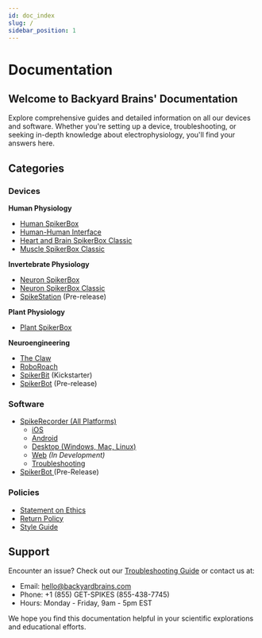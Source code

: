 ```yaml
---
id: doc_index
slug: /
sidebar_position: 1
---
```


# Documentation

## Welcome to Backyard Brains' Documentation

Explore comprehensive guides and detailed information on all our devices and software. Whether you're setting up a device, troubleshooting, or seeking in-depth knowledge about electrophysiology, you'll find your answers here.

## Categories

### Devices

**Human Physiology**  
- [Human SpikerBox](./Human/Human-SpikerBox/)  
- [Human-Human Interface](./Human/Human-Human-Interface/)  
- [Heart and Brain SpikerBox Classic](./Human/Heart-and-Brain-SpikerBox-Classic/)  
- [Muscle SpikerBox Classic](./Human/Muscle-SpikerBox-Classic/)  

**Invertebrate Physiology**  
- [Neuron SpikerBox](./Invertebrate/Neuron-SpikerBox/)  
- [Neuron SpikerBox Classic](./Invertebrate/Neuron-SpikerBox-Classic/)  
- [SpikeStation](./Invertebrate/Pre-Release/SpikeStation/)  (Pre-release)

**Plant Physiology**  
- [Plant SpikerBox](./Plant/PlantSpikerBox/)  

**Neuroengineering**  
- [The Claw](./Neuroengineering/Claw/)  
- [RoboRoach](./Neuroengineering/Roboroach/)  
- [SpikerBit](./Neuroengineering/SpikerBit/)  (Kickstarter)  
- [SpikerBot](./Neuroengineering/Pre-Release/SpikerBot/)   (Pre-release)  

### Software

- [SpikeRecorder (All Platforms)](./Software/SpikeRecorder/)
  - [iOS](./Software/SpikeRecorder/iOS/)
  - [Android](./Software/SpikeRecorder/Android/)
  - [Desktop (Windows, Mac, Linux)](./Software/SpikeRecorder/Desktop/)
  - [Web](./Software/SpikeRecorder/Web/) *(In Development)*
  - [Troubleshooting](./Software/SpikeRecorder/Troubleshooting/)
- [SpikerBot ](./Software/Pre-Release/SpikerBot/)  (Pre-Release)

### Policies

- [Statement on Ethics](./Policies/Ethics/)
- [Return Policy](./Policies/ReturnPolicy/)
- [Style Guide](./Policies/StyleGuide/)

## Support

Encounter an issue? Check out our [Troubleshooting Guide](./Software/SpikeRecorder/Troubleshooting/) or contact us at:
- Email: hello@backyardbrains.com
- Phone: +1 (855) GET-SPIKES (855-438-7745)
- Hours: Monday - Friday, 9am - 5pm EST

We hope you find this documentation helpful in your scientific explorations and educational efforts.
